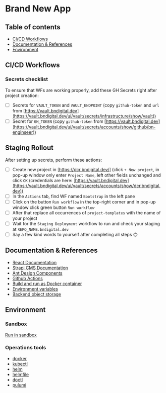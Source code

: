 # Brand New App

## Table of contents

- [CI/CD Workflows](#cicd-workflows)
- [Documentation & References](#documentation--references)
- [Environment](#environment)

## CI/CD Workflows

### Secrets checklist

To ensure that WFs are working properly, add these GH Secrets right after project creation:
- [ ] Secrets for `VAULT_TOKEN` and `VAULT_ENDPOINT` (copy `github-token` and `url` from [https://vault.bndigital.dev](https://vault.bndigital.dev/ui/vault/secrets/infrastructure/show/vault))
- [ ] Secret for `GH_TOKEN` (copy `github-token` from [https://vault.bndigital.dev](https://vault.bndigital.dev/ui/vault/secrets/accounts/show/github/bn-enginseer))

## Staging Rollout

After setting up secrets, perform these actions:
- [ ] Create new project in [https://dcr.bndigital.dev/] (click `+ New project`, in pop-up window only enter `Project Name`, left other fields unchanged and click `OK` (credentials are here: [https://vault.bndigital.dev](https://vault.bndigital.dev/ui/vault/secrets/accounts/show/dcr.bndigital.dev))
- [ ] In the `Actions` tab, find WF named `Bootstrap` in the left pane
- [ ] Click on the button `Run workflow` in the top-right corner and in pop-up window click green button `Run workflow`
- [ ] After that replace all occurrences of `project-templates` with the name of your project
- [ ] Wait for the `Staging Deployment` workflow to run and check your staging at `REPO_NAME.bndigital.dev`
- [ ] Say a few kind words to yourself after completing all steps 🙃
 
## Documentation & References

- [React Documentation](https://react.dev/reference/react)
- [Strapi CMS Documentation](https://docs.strapi.io/developer-docs/latest/getting-started/introduction.html)
- [Ant Design Components](https://ant.design/components/overview/)
- [Github Actions](https://docs.github.com/en/actions)
- [Build and run as Docker container](docs/docker.md)
- [Environment variables](docs/env-variables.md)
- [Backend object storage](docs/storage.md)

## Environment

### Sandbox

[Run in sandbox](https://codesandbox.io/p/github/bn-digital/project-templates/latest)

### Operations tools

- [docker](https://docs.docker.com/)
- [kubectl](https://github.com/kubernetes/kubectl)
- [helm](https://github.com/helm/helm)
- [helmfile](https://github.com/helmfile/helmfile)
- [doctl](https://github.com/digitalocean/doctl)
- [pulumi](https://github.com/pulumi/pulumi)
